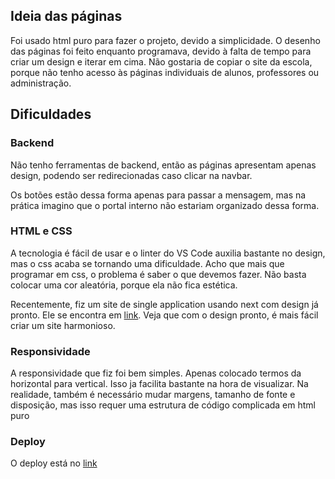 ## Ideia das páginas

Foi usado html puro para fazer o projeto, devido a simplicidade. O desenho das páginas
foi feito enquanto programava, devido à falta de tempo para criar um design e iterar 
em cima.
Não gostaria de copiar o site da escola, porque não tenho acesso às páginas individuais
de alunos, professores ou administração.

## Dificuldades

### Backend

Não tenho ferramentas de backend, então as páginas apresentam apenas design, podendo
ser redirecionadas caso clicar na navbar.

Os botões estão dessa forma apenas para passar a mensagem, mas na prática imagino que 
o portal interno não estariam organizado dessa forma.

### HTML e CSS

A tecnologia é fácil de usar e o linter do VS Code auxilia bastante no design, mas o css
acaba se tornando uma dificuldade. Acho que mais que programar em css, o problema é saber
o que devemos fazer. Não basta colocar uma cor aleatória, porque ela não fica estética. 

Recentemente, fiz um site de single application usando next com design já pronto. Ele se
encontra em [link](https://faroltech.com/). Veja que com o design pronto, é mais fácil 
criar um site harmonioso.

### Responsividade

A responsividade que fiz foi bem simples. Apenas colocado termos da horizontal para vertical.
Isso ja facilita bastante na hora de visualizar. Na realidade, também é necessário mudar margens,
tamanho de fonte e disposição, mas isso requer uma estrutura de código complicada em html puro

### Deploy

O deploy está no [link](https://felipespirandelli.github.io/CSI-28Lista1/home.html)
